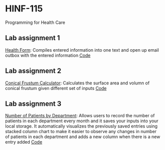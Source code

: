 # HINF-115
Programming for Health Care

## Lab assignment 1
[Health Form](https://studentweb.uvic.ca/~belina0910/HINF115/AS1/lab-as1.html): Compiles entered information into one text and open up email outbox with the entered information [Code](https://github.com/BelinaJang/HINF-115/tree/main/AS1)

## Lab assignment 2
[Conical Frustum Calculator](https://studentweb.uvic.ca/~belina0910/HINF115/AS2/shapeCalculator.html): Calculates the surface area and volumn of conical frustum given different set of inputs [Code](https://github.com/BelinaJang/HINF-115/tree/main/AS2)

## Lab assignment 3
[Number of Patients by Department](https://studentweb.uvic.ca/~belina0910/HINF115/AS3/as3.html): Allows users to record the number of patients in each department every month and it saves your inputs into your local storage. It automatically visualizes the previously saved entries using stacked column chart to make it easier to observe any changes in number of patients in each department and adds a new column when there is a new entry added [Code](https://github.com/BelinaJang/HINF-115/tree/main/AS3)
